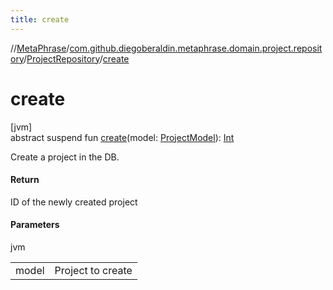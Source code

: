 ```yaml
---
title: create
---
```

//[MetaPhrase](../../../index.html)/[com.github.diegoberaldin.metaphrase.domain.project.repository](../index.html)/[ProjectRepository](index.html)/[create](create.html)



# create



[jvm]\
abstract suspend fun [create](create.html)(model: [ProjectModel](../../com.github.diegoberaldin.metaphrase.domain.project.data/-project-model/index.html)): [Int](https://kotlinlang.org/api/latest/jvm/stdlib/kotlin/-int/index.html)



Create a project in the DB.



#### Return



ID of the newly created project



#### Parameters


jvm

| | |
|---|---|
| model | Project to create |




